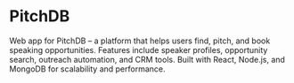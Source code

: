 # PitchDB
Web app for PitchDB – a platform that helps users find, pitch, and book speaking opportunities. Features include speaker profiles, opportunity search, outreach automation, and CRM tools. Built with React, Node.js, and MongoDB for scalability and performance.
